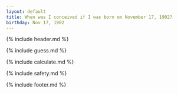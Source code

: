 ```yaml
---
layout: default
title: When was I conceived if I was born on November 17, 1902?
birthday: Nov 17, 1902
---
```


{% include header.md %}

{% include guess.md %}

{% include calculate.md %}

{% include safety.md %}

{% include footer.md %}



